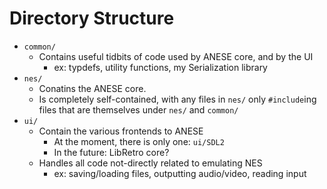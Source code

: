 # Directory Structure

- `common/`
  - Contains useful tidbits of code used by ANESE core, and by the UI
    - ex: typdefs, utility functions, my Serialization library
- `nes/`
  - Conatins the ANESE core.
  - Is completely self-contained, with any files in `nes/` only `#include`ing
    files that are themselves under `nes/` and `common/`
- `ui/`
  - Contain the various frontends to ANESE
    - At the moment, there is only one: `ui/SDL2`
    - In the future: LibRetro core?
  - Handles all code not-directly related to emulating NES
    - ex: saving/loading files, outputting audio/video, reading input

